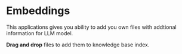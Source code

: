 # Embeddings

This applications gives you ability to add you own files with addtional information for LLM model.

**Drag and drop** files to add them to knowledge base index.
